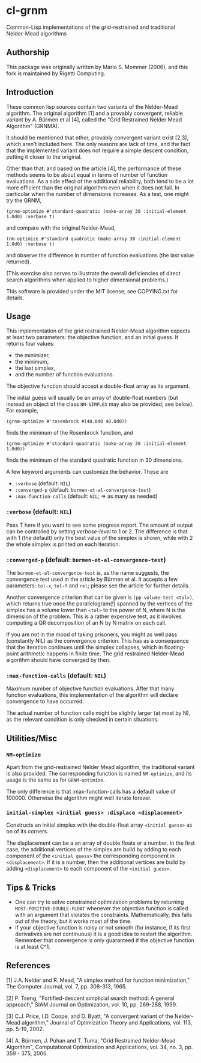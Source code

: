 # cl-grnm

Common-Lisp implementations of the grid-restrained and traditional Nelder-Mead algorithms


## Authorship

This package was originally written by Mario S. Mommer (2006), and this fork is maintained by Rigetti Computing.


## Introduction

These common lisp sources contain two variants of the Nelder-Mead algorithm. The original algorithm [1] and a provably convergent, reliable variant by A. Bürmen et al [4], called the "Grid Restrained Nelder Mead Algorithm" (GRNMA).

It should be mentioned that other, provably convergent variant exist [2,3], which aren't included here. The only reasons are lack of time, and the fact that the implemented variant does not require a simple descent condition, putting it closer to the original.

Other than that, and based on the article [4], the performance of these methods seems to be about equal in terms of number of function evaluations. As a side effect of the additional reliability, both tend to be a lot more efficient than the original algorithm even when it does not fail. In particular when the number of dimensions increases. As a test, one might try the GRNM,

```
(grnm-optimize #'standard-quadratic (make-array 30 :initial-element 1.0d0) :verbose t)
```

and compare with the original Nelder-Mead,

```
(nm-optimize #'standard-quadratic (make-array 30 :initial-element 1.0d0) :verbose t)
```

and observe the difference in number of function evaluations (the last value returned).

(This exercise also serves to illustrate the overall deficiencies of direct search algorithms when applied to higher dimensional problems.)

This software is provided under the MIT license; see COPYING.txt for details.


## Usage

This implementation of the grid restrained Nelder-Mead algorithm expects at least two parameters: the objective function, and an initial guess. It returns four values:

* the minimizer,
* the minimum,
* the last simplex,
* and the number of function evaluations.

The objective function should accept a double-float array as its argument.

The initial guess will usually be an array of double-float numbers (but instead an object of the class `NM-SIMPLEX` may also be provided; see below). For example,

```
(grnm-optimize #'rosenbrock #(40.0d0 40.0d0))
```

finds the minimum of the Rosenbrock function, and

```
(grnm-optimize #'standard-quadratic (make-array 30 :initial-element 1.0d0))
```

finds the minimum of the standard quadratic function in 30 dimensions.

A few keyword arguments can customize the behavior. These are

* `:verbose`  (default: `NIL`)
* `:converged-p` (default: `burmen-et-al-convergence-test`)
* `:max-function-calls` (default: `NIL`; => as many as needed)

### `:verbose` (default: `NIL`)

Pass T here if you want to see some progress report. The amount of output can be controlled by setting *verbose-level* to 1 or 2. The difference is that with 1 (the default) only the best value of the simplex is shown, while with 2 the whole simplex is printed on each iteration.

### `:converged-p` (default: `burmen-et-al-convergence-test`)

The `burmen-et-al-convergence-test` is, as the name suggests, the convergence test used in the article by Bürmen et al. It accepts a few parameters: `tol-x`, `tol-f` and `rel`; please see the article for further details.

Another convergence criterion that can be given is `(pp-volume-test <tol>)`, which returns true once the parallelogram(!) spanned by the vertices of the simplex has a volume lower than `<tol>` to the power of N, where N is the dimension of the problem. This is a rather expensive test, as it involves computing a QR decomposition of an N by N matrix on each call.

If you are not in the mood of taking prisoners, you might as well pass (constantly NIL) as the convergence criterion. This has as a consequence that the iteration continues until the simplex collapses, which in floating-point arithmetic happens in finite time. The grid restrained Nelder-Mead algorithm should have converged by then.

### `:max-function-calls` (default: `NIL`)

Maximum number of objective function evaluations. After that many function evaluations, this implementation of the algorithm will declare convergence to have occurred.

The actual number of function calls might be slightly larger (at most by N), as the relevant condition is only checked in certain situations.

## Utilities/Misc

### `NM-optimize`

Apart from the grid-restrained Nelder Mead algorithm, the traditional variant is also provided. The corresponding function is named `NM-optimize`, and its usage is the same as for `GRNM-optimize`.

The only difference is that :max-function-calls has a default value of 100000. Otherwise the algorithm might well iterate forever.

### `initial-simplex <initial guess> :displace <displacement>`

Constructs an initial simplex with the double-float array `<initial guess>` as on of its corners.

The displacement can be a an array of double floats or a number. In the first case, the additional vertices of the simplex are build by adding to each component of the `<initial guess>` the corresponding component in `<displacement>`. If it is a number, then the additional vertices are build by adding `<displacement>` to each component of the `<initial guess>`.

## Tips & Tricks

* One can try to solve constrained optimization problems by returning `MOST-POSITIVE-DOUBLE-FLOAT` whenever the objective function is called with an argument that violates the constraints. Mathematically, this falls out of the theory, but it works most of the time.
* If your objective function is noisy or not smooth (for instance, if its first derivatives are not continuous) it is a good idea to restart the algorithm. Remember that convergence is only guaranteed if the objective function is at least C^1.

## References

[1] J.A. Nelder and R. Mead, "A simplex method for function minimization," The Computer Journal, vol. 7, pp. 308-313, 1965.

[2] P. Tseng, "Fortified-descent simplicial search method: A general approach," SIAM Journal on Optimization, vol. 10, pp. 269-288, 1999.

[3] C.J. Price, I.D. Coope, and D. Byatt, "A convergent variant of the Nelder-Mead algorithm," Journal of Optimization Theory and Applications, vol. 113, pp. 5-19, 2002.

[4] A. Bürmen, J. Puhan and T. Tuma, "Grid Restrained Nelder-Mead Algorithm", Computational Optimization and Applications, vol. 34, no. 3, pp. 359 - 375, 2006.

